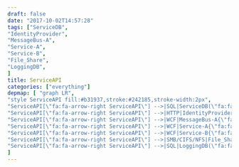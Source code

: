 ```yaml
---
draft: false
date: "2017-10-02T14:57:28"
tags: ["ServiceDB",
"IdentityProvider",
"MessageBus-A",
"Service-A",
"Service-B",
"File_Share",
"LoggingDB",
]
title: ServiceAPI
categories: ["everything"]
depmap: [ "graph LR",
"style ServiceAPI fill:#b31937,stroke:#242185,stroke-width:2px",
"ServiceAPI[\"fa:fa-arrow-right ServiceAPI\"] -->|SQL|ServiceDB(\"fa:fa-database ServiceDB\")",
"ServiceAPI[\"fa:fa-arrow-right ServiceAPI\"] -->|HTTP|IdentityProvider((\"fa:fa-globe IdentityProvider\"))",
"ServiceAPI[\"fa:fa-arrow-right ServiceAPI\"] -->|WCF|MessageBus-A{\"fa:fa-tasks MessageBus-A\"}",
"ServiceAPI[\"fa:fa-arrow-right ServiceAPI\"] -->|WCF|Service-A{\"fa:fa-tasks Service-A\"}",
"ServiceAPI[\"fa:fa-arrow-right ServiceAPI\"] -->|WCF|Service-B{\"fa:fa-tasks Service-B\"}",
"ServiceAPI[\"fa:fa-arrow-right ServiceAPI\"] -->|SMB/CIFS/NFS|File_Share[\"fa:fa-files-o File_Share\"]",
"ServiceAPI[\"fa:fa-arrow-right ServiceAPI\"] -->|SQL|LoggingDB(\"fa:fa-database LoggingDB\")",
]
---
```

			